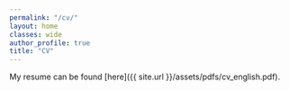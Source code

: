 ```yaml
---
permalink: "/cv/"
layout: home
classes: wide
author_profile: true
title: "CV"
---
```


My resume can be found [here]({{ site.url }}/assets/pdfs/cv_english.pdf).
